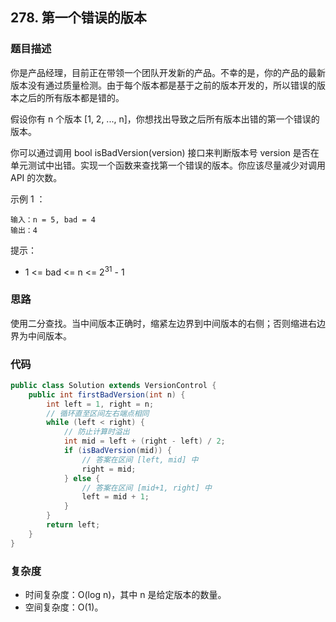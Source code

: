 ## 278. 第一个错误的版本

### 题目描述

你是产品经理，目前正在带领一个团队开发新的产品。不幸的是，你的产品的最新版本没有通过质量检测。由于每个版本都是基于之前的版本开发的，所以错误的版本之后的所有版本都是错的。

假设你有 n 个版本 [1, 2, ..., n]，你想找出导致之后所有版本出错的第一个错误的版本。

你可以通过调用 bool isBadVersion(version) 接口来判断版本号 version 是否在单元测试中出错。实现一个函数来查找第一个错误的版本。你应该尽量减少对调用 API 的次数。

示例 1 ：

~~~
输入：n = 5, bad = 4
输出：4
~~~

提示：

- 1 <= bad <= n <= 2<sup>31</sup> - 1



### 思路

使用二分查找。当中间版本正确时，缩紧左边界到中间版本的右侧；否则缩进右边界为中间版本。



### 代码

~~~java
public class Solution extends VersionControl {
    public int firstBadVersion(int n) {
        int left = 1, right = n;
        // 循环直至区间左右端点相同
        while (left < right) {
            // 防止计算时溢出
            int mid = left + (right - left) / 2; 
            if (isBadVersion(mid)) {
                // 答案在区间 [left, mid] 中
                right = mid; 
            } else {
                // 答案在区间 [mid+1, right] 中
                left = mid + 1; 
            }
        }
        return left;
    }
}
~~~



### 复杂度

- 时间复杂度：O(log n)，其中 n 是给定版本的数量。
- 空间复杂度：O(1)。